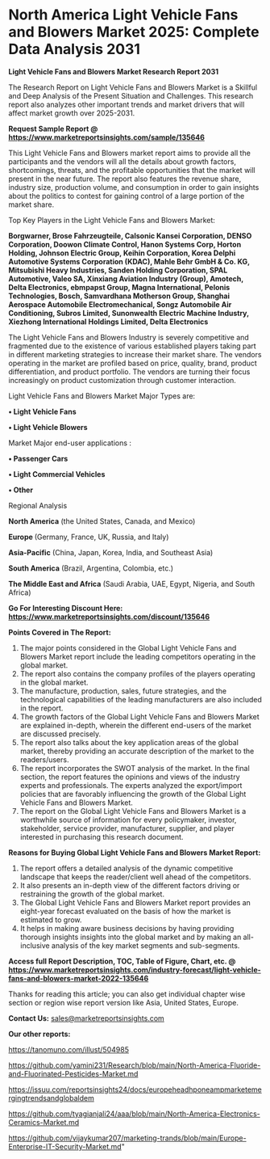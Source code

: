 # North America Light Vehicle Fans and Blowers Market 2025: Complete Data Analysis 2031

<strong>Light Vehicle Fans and Blowers Market Research Report 2031</strong>

The Research Report on Light Vehicle Fans and Blowers Market is a Skillful and Deep Analysis of the Present Situation and Challenges. This research report also analyzes other important trends and market drivers that will affect market growth over 2025-2031.

<strong>Request Sample Report @ <a href=https://www.marketreportsinsights.com/sample/135646>https://www.marketreportsinsights.com/sample/135646</a></strong>

This Light Vehicle Fans and Blowers market report aims to provide all the participants and the vendors will all the details about growth factors, shortcomings, threats, and the profitable opportunities that the market will present in the near future. The report also features the revenue share, industry size, production volume, and consumption in order to gain insights about the politics to contest for gaining control of a large portion of the market share.

Top Key Players in the Light Vehicle Fans and Blowers Market:

<strong>Borgwarner, Brose Fahrzeugteile, Calsonic Kansei Corporation, DENSO Corporation, Doowon Climate Control, Hanon Systems Corp, Horton Holding, Johnson Electric Group, Keihin Corporation, Korea Delphi Automotive Systems Corporation (KDAC), Mahle Behr GmbH & Co. KG, Mitsubishi Heavy Industries, Sanden Holding Corporation, SPAL Automotive, Valeo SA, Xinxiang Aviation Industry (Group), Amotech, Delta Electronics, ebmpapst Group, Magna International, Pelonis Technologies, Bosch, Samvardhana Motherson Group, Shanghai Aerospace Automobile Electromechanical, Songz Automobile Air Conditioning, Subros Limited, Sunonwealth Electric Machine Industry, Xiezhong International Holdings Limited, Delta Electronics</strong>

The Light Vehicle Fans and Blowers Industry is severely competitive and fragmented due to the existence of various established players taking part in different marketing strategies to increase their market share. The vendors operating in the market are profiled based on price, quality, brand, product differentiation, and product portfolio. The vendors are turning their focus increasingly on product customization through customer interaction.

Light Vehicle Fans and Blowers Market Major Types are:

<strong>• Light Vehicle Fans

• Light Vehicle Blowers</strong>

Market Major end-user applications :

<strong>• Passenger Cars

• Light Commercial Vehicles

• Other</strong>

Regional Analysis

</u><strong><b>North America</b></strong> (the United States, Canada, and Mexico)

<strong><b>Europe </b></strong>(Germany, France, UK, Russia, and Italy)

<strong><b>Asia-Pacific</b></strong> (China, Japan, Korea, India, and Southeast Asia)

<strong><b>South America</b></strong> (Brazil, Argentina, Colombia, etc.)

<strong><b>The Middle East and Africa</b></strong> (Saudi Arabia, UAE, Egypt, Nigeria, and South Africa)

<strong>Go For Interesting Discount Here: <a href=https://www.marketreportsinsights.com/discount/135646>https://www.marketreportsinsights.com/discount/135646</a></strong>

<strong>Points Covered in The Report:</strong>
<ol>
  <li>The major points considered in the Global Light Vehicle Fans and Blowers Market report include the leading competitors operating in the global market.</li>
  <li>The report also contains the company profiles of the players operating in the global market.</li>
  <li>The manufacture, production, sales, future strategies, and the technological capabilities of the leading manufacturers are also included in the report.</li>
  <li>The growth factors of the Global Light Vehicle Fans and Blowers Market are explained in-depth, wherein the different end-users of the market are discussed precisely.</li>
  <li>The report also talks about the key application areas of the global market, thereby providing an accurate description of the market to the readers/users.</li>
  <li>The report incorporates the SWOT analysis of the market. In the final section, the report features the opinions and views of the industry experts and professionals. The experts analyzed the export/import policies that are favorably influencing the growth of the Global Light Vehicle Fans and Blowers Market.</li>
  <li>The report on the Global Light Vehicle Fans and Blowers Market is a worthwhile source of information for every policymaker, investor, stakeholder, service provider, manufacturer, supplier, and player interested in purchasing this research document.</li>
</ol>
<strong>Reasons for Buying Global Light Vehicle Fans and Blowers Market Report:</strong>

<ol>
  <li>The report offers a detailed analysis of the dynamic competitive landscape that keeps the reader/client well ahead of the competitors.</li>
  <li>It also presents an in-depth view of the different factors driving or restraining the growth of the global market.</li>
  <li>The Global Light Vehicle Fans and Blowers Market report provides an eight-year forecast evaluated on the basis of how the market is estimated to grow.</li>
  <li>It helps in making aware business decisions by having providing thorough insights insights into the global market and by making an all-inclusive analysis of the key market segments and sub-segments.</li>
</ol>
<strong>Access full Report Description, TOC, Table of Figure, Chart, etc. @ <a href=https://www.marketreportsinsights.com/industry-forecast/light-vehicle-fans-and-blowers-market-2022-135646>https://www.marketreportsinsights.com/industry-forecast/light-vehicle-fans-and-blowers-market-2022-135646</a></strong>


Thanks for reading this article; you can also get individual chapter wise section or region wise report version like Asia, United States, Europe.

<strong>Contact Us:</strong>
sales@marketreportsinsights.com

<strong>Our other reports:</strong>

<a href=https://tanomuno.com/illust/504985>https://tanomuno.com/illust/504985</a>

<a href=https://github.com/yamini231/Research/blob/main/North-America-Fluoride-and-Fluorinated-Pesticides-Market.md>https://github.com/yamini231/Research/blob/main/North-America-Fluoride-and-Fluorinated-Pesticides-Market.md</a>

<a href=https://issuu.com/reportsinsights24/docs/europeheadhponeampmarketemergingtrendsandglobaldem>https://issuu.com/reportsinsights24/docs/europeheadhponeampmarketemergingtrendsandglobaldem</a>

<a href=https://github.com/tyagianjali24/aaa/blob/main/North-America-Electronics-Ceramics-Market.md>https://github.com/tyagianjali24/aaa/blob/main/North-America-Electronics-Ceramics-Market.md</a>

<a href=https://github.com/vijaykumar207/marketing-trands/blob/main/Europe-Enterprise-IT-Security-Market.md>https://github.com/vijaykumar207/marketing-trands/blob/main/Europe-Enterprise-IT-Security-Market.md</a>"
